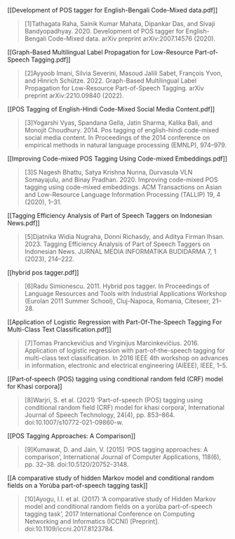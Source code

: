 [[Development of POS tagger for English-Bengali Code-Mixed data.pdf]]
>[1]Tathagata Raha, Sainik Kumar Mahata, Dipankar Das, and Sivaji Bandyopadhyay. 2020. Development of POS tagger for English-Bengali Code-Mixed data. arXiv preprint arXiv:2007.14576 (2020).

[[Graph-Based Multilingual Label Propagation for Low-Resource Part-of-Speech Tagging.pdf]]
>[2]Ayyoob Imani, Silvia Severini, Masoud Jalili Sabet, François Yvon, and Hinrich Schütze. 2022. Graph-Based Multilingual Label Propagation for Low-Resource Part-of-Speech Tagging. arXiv preprint arXiv:2210.09840 (2022).

[[POS Tagging of English-Hindi Code-Mixed Social Media Content.pdf]]
>[3]Yogarshi Vyas, Spandana Gella, Jatin Sharma, Kalika Bali, and Monojit Choudhury. 2014. Pos tagging of english-hindi code-mixed social media content. In Proceedings of the 2014 conference on empirical methods in natural language processing (EMNLP), 974–979.

[[Improving Code-mixed POS Tagging Using Code-mixed Embeddings.pdf]]
>[3]S Nagesh Bhattu, Satya Krishna Nunna, Durvasula VLN Somayajulu, and Binay Pradhan. 2020. Improving code-mixed POS tagging using code-mixed embeddings. ACM Transactions on Asian and Low-Resource Language Information Processing (TALLIP) 19, 4 (2020), 1–31.

[[Tagging Efficiency Analysis of Part of Speech Taggers on Indonesian News.pdf]]
>[5]Djatnika Widia Nugraha, Donni Richasdy, and Aditya Firman Ihsan. 2023. Tagging Efficiency Analysis of Part of Speech Taggers on Indonesian News. JURNAL MEDIA INFORMATIKA BUDIDARMA 7, 1 (2023), 214–222.

[[hybrid pos tagger.pdf]]
>[6]Radu Simionescu. 2011. Hybrid pos tagger. In Proceedings of Language Resources and Tools with Industrial Applications Workshop (Eurolan 2011 Summer School), Cluj-Napoca, Romania, Citeseer, 21–28.

[[Application of Logistic Regression with Part-Of-The-Speech Tagging For Multi-Class Text Classification.pdf]]
>[7]Tomas Pranckevičius and Virginijus Marcinkevičius. 2016. Application of logistic regression with part-of-the-speech tagging for multi-class text classification. In 2016 IEEE 4th workshop on advances in information, electronic and electrical engineering (AIEEE), IEEE, 1–5.

[[Part‑of‑speech (POS) tagging using conditional random feld (CRF) model for Khasi corpora]]
>[8]Warjri, S. et al. (2021) ‘Part-of-speech (POS) tagging using conditional random field (CRF) model for khasi corpora’, International Journal of Speech Technology, 24(4), pp. 853–864. doi:10.1007/s10772-021-09860-w.

[[POS Tagging Approaches: A Comparison]]
>[9]Kumawat, D. and Jain, V. (2015) ‘POS tagging approaches: A comparison’, International Journal of Computer Applications, 118(6), pp. 32–38. doi:10.5120/20752-3148. 

[[A comparative study of hidden Markov model and conditional random fields on a Yorùba part-of-speech tagging task]]
>[10]Ayogu, I.I. et al. (2017) ‘A comparative study of Hidden Markov model and conditional random fields on a yorùba part-of-speech tagging task’, 2017 International Conference on Computing Networking and Informatics (ICCNI) [Preprint]. doi:10.1109/iccni.2017.8123784. 

